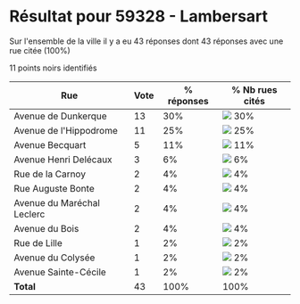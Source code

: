 # Résultat pour 59328 - Lambersart

Sur l'ensemble de la ville il y a eu 43 réponses dont 43 réponses avec une rue citée (100%)

11 points noirs identifiés

| Rue | Vote | % réponses | % Nb rues cités|
|-----|------|------------|----------------|
| Avenue de Dunkerque | 13 | 30% | <img src="../../img/bar_30.gif" />&nbsp;30%|
| Avenue de l'Hippodrome | 11 | 25% | <img src="../../img/bar_25.gif" />&nbsp;25%|
| Avenue Becquart | 5 | 11% | <img src="../../img/bar_11.gif" />&nbsp;11%|
| Avenue Henri Delécaux | 3 | 6% | <img src="../../img/bar_6.gif" />&nbsp;6%|
| Rue de la Carnoy | 2 | 4% | <img src="../../img/bar_4.gif" />&nbsp;4%|
| Rue Auguste Bonte | 2 | 4% | <img src="../../img/bar_4.gif" />&nbsp;4%|
| Avenue du Maréchal Leclerc | 2 | 4% | <img src="../../img/bar_4.gif" />&nbsp;4%|
| Avenue du Bois | 2 | 4% | <img src="../../img/bar_4.gif" />&nbsp;4%|
| Rue de Lille | 1 | 2% | <img src="../../img/bar_2.gif" />&nbsp;2%|
| Avenue du Colysée | 1 | 2% | <img src="../../img/bar_2.gif" />&nbsp;2%|
| Avenue Sainte-Cécile | 1 | 2% | <img src="../../img/bar_2.gif" />&nbsp;2%|
| **Total** | 43 | 100% | 100%|
